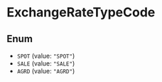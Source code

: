 # ExchangeRateTypeCode

## Enum

* `SPOT` (value: `"SPOT"`)
* `SALE` (value: `"SALE"`)
* `AGRD` (value: `"AGRD"`)
